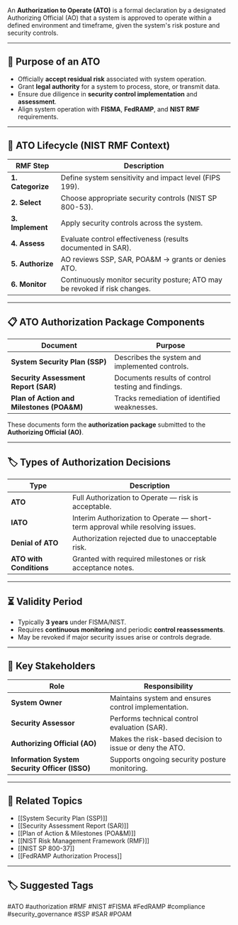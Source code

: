 An **Authorization to Operate (ATO)** is a formal declaration by a designated Authorizing Official (AO) that a system is approved to operate within a defined environment and timeframe, given the system's risk posture and security controls.

---

## 🎯 Purpose of an ATO

- Officially **accept residual risk** associated with system operation.
- Grant **legal authority** for a system to process, store, or transmit data.
- Ensure due diligence in **security control implementation** and **assessment**.
- Align system operation with **FISMA**, **FedRAMP**, and **NIST RMF** requirements.

---

## 🔁 ATO Lifecycle (NIST RMF Context)

| RMF Step                 | Description                                                                 |
|--------------------------|-----------------------------------------------------------------------------|
| **1. Categorize**        | Define system sensitivity and impact level (FIPS 199).                      |
| **2. Select**            | Choose appropriate security controls (NIST SP 800-53).                      |
| **3. Implement**         | Apply security controls across the system.                                 |
| **4. Assess**            | Evaluate control effectiveness (results documented in SAR).                |
| **5. Authorize**         | AO reviews SSP, SAR, POA&M → grants or denies ATO.                         |
| **6. Monitor**           | Continuously monitor security posture; ATO may be revoked if risk changes. |

---

## 📋 ATO Authorization Package Components

| Document                  | Purpose                                                                    |
|---------------------------|----------------------------------------------------------------------------|
| **System Security Plan (SSP)** | Describes the system and implemented controls.                         |
| **Security Assessment Report (SAR)** | Documents results of control testing and findings.                |
| **Plan of Action and Milestones (POA&M)** | Tracks remediation of identified weaknesses.                  |

These documents form the **authorization package** submitted to the **Authorizing Official (AO)**.

---

## 🏷 Types of Authorization Decisions

| Type              | Description                                                                 |
|-------------------|-----------------------------------------------------------------------------|
| **ATO**           | Full Authorization to Operate — risk is acceptable.                         |
| **IATO**          | Interim Authorization to Operate — short-term approval while resolving issues.|
| **Denial of ATO** | Authorization rejected due to unacceptable risk.                            |
| **ATO with Conditions** | Granted with required milestones or risk acceptance notes.              |

---

## ⏳ Validity Period

- Typically **3 years** under FISMA/NIST.
- Requires **continuous monitoring** and periodic **control reassessments**.
- May be revoked if major security issues arise or controls degrade.

---

## 🧰 Key Stakeholders

| Role                   | Responsibility                                                             |
|------------------------|----------------------------------------------------------------------------|
| **System Owner**        | Maintains system and ensures control implementation.                      |
| **Security Assessor**   | Performs technical control evaluation (SAR).                              |
| **Authorizing Official (AO)** | Makes the risk-based decision to issue or deny the ATO.               |
| **Information System Security Officer (ISSO)** | Supports ongoing security posture monitoring.     |

---

## 🧩 Related Topics

- [[System Security Plan (SSP)]]
- [[Security Assessment Report (SAR)]]
- [[Plan of Action & Milestones (POA&M)]]
- [[NIST Risk Management Framework (RMF)]]
- [[NIST SP 800-37]]
- [[FedRAMP Authorization Process]]

---

## 🏷 Suggested Tags

#ATO #authorization #RMF #NIST #FISMA #FedRAMP #compliance #security_governance #SSP #SAR #POAM

